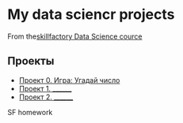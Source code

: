 # My data sciencr projects
From the[skillfactory Data Science cource](https://skillfactory.ru/data-scientist)

## Проекты

* [Проект 0. Игра: Угадай число](https://github.com/miha-ki280/SF_data_science/tree/main)
* [Проект 1. ______](_______)
* [Проект 2. ______](_______)

SF homework

